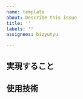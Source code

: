 ```yaml
---
name: template
about: Describe this issue
title: ''
labels: ''
assignees: bizyutyu

---
```


## 実現すること

## 使用技術
